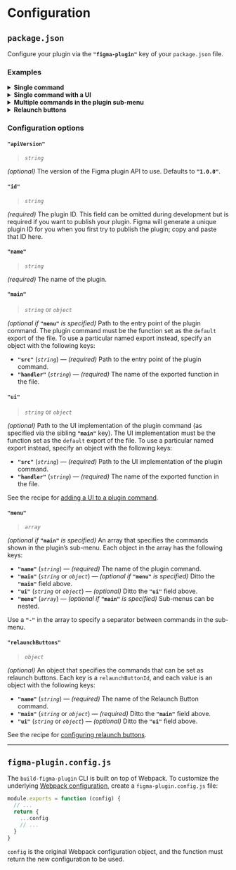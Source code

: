 # Configuration

## `package.json`

Configure your plugin via the **`"figma-plugin"`** key of your `package.json` file.

### Examples

<details>
<summary><strong>Single command</strong></summary>

```json
{
  "figma-plugin": {
    "id": "806532458729477508",
    "name": "Draw Mask Under Selection",
    "main": "src/main.js"
  }
}
```

</details>

<details>
<summary><strong>Single command with a UI</strong></summary>

```json
{
  "figma-plugin": {
    "id": "767379335945775056",
    "name": "Draw Slice Over Selection",
    "main": "src/main.js",
    "ui": "src/ui.js"
  }
}
```

See the recipe for [adding a UI to a plugin command](recipes/ui.md#readme).

</details>

<details>
<summary><strong>Multiple commands in the plugin sub-menu</strong></summary>

```json
{
  "figma-plugin": {
    "id": "837846252158418235",
    "name": "Flatten Selection to Bitmap",
    "menu": [
      {
        "name": "Flatten Selection to Bitmap",
        "main": "src/flatten-selection-to-bitmap/main.js"
      },
      "-",
      {
        "name": "Settings",
        "main": "src/settings/main.js",
        "ui": "src/settings/ui.js"
      }
    ]
  }
}
```

</details>

<details>
<summary><strong>Relaunch buttons</strong></summary>

```json
{
  "figma-plugin": {
    "id": "786286754606650597",
    "name": "Organize Layers",
    "menu": [
      {
        "name": "Organize Layers",
        "main": "src/organize-layers/main.js",
        "ui": "src/organize-layers/ui.js"
      },
      "-",
      {
        "name": "Reset Plugin",
        "main": "src/reset-plugin/main.js"
      }
    ],
    "relaunchButtons": {
      "organizeLayers": {
        "name": "Organize Layers",
        "main": "src/organize-layers/main.js",
        "ui": "src/organize-layers/ui.js"
      }
    }
  }
}
```

See the recipe for [configuring relaunch buttons](recipes/relaunch-buttons.md#readme).

</details>

### Configuration options

#### `"apiVersion"`

> *`string`*

*(optional)* The version of the Figma plugin API to use. Defaults to **`"1.0.0"`**.

#### `"id"`

> *`string`*

*(required)* The plugin ID. This field can be omitted during development but is required if you want to publish your plugin. Figma will generate a unique plugin ID for you when you first try to publish the plugin; copy and paste that ID here.

#### `"name"`

> *`string`*

*(required)* The name of the plugin.

#### `"main"`

> *`string`* or *`object`*

*(optional if* **`"menu"`** *is specified)* Path to the entry point of the plugin command. The plugin command must be the function set as the `default` export of the file. To use a particular named export instead, specify an object with the following keys:

- **`"src"`** (*`string`*) — *(required)* Path to the entry point of the plugin command.
- **`"handler"`** (*`string`*) — *(required)* The name of the exported function in the file.

#### `"ui"`

> *`string`* or *`object`*

*(optional)* Path to the UI implementation of the plugin command (as specified via the sibling **`"main"`** key). The UI implementation must be the function set as the `default` export of the file. To use a particular named export instead, specify an object with the following keys:

- **`"src"`** (*`string`*) — *(required)* Path to the UI implementation of the plugin command.
- **`"handler"`** (*`string`*) — *(required)* The name of the exported function in the file.

See the recipe for [adding a UI to a plugin command](recipes/ui.md#readme).

#### `"menu"`

> *`array`*

*(optional if* **`"main"`** *is specified)* An array that specifies the commands shown in the plugin’s sub-menu. Each object in the array has the following keys:

- **`"name"`** (*`string`*) — *(required)* The name of the plugin command.
- **`"main"`** (*`string`* or *`object`*) — *(optional if* **`"menu"`** *is specified)* Ditto the **`"main"`** field above.
- **`"ui"`** (*`string`* or *`object`*) — *(optional)* Ditto the **`"ui"`** field above.
- **`"menu"`** (*`array`*) — *(optional if* **`"main"`** *is specified)* Sub-menus can be nested.

Use a **`"-"`** in the array to specify a separator between commands in the sub-menu.

#### `"relaunchButtons"`

> *`object`*

*(optional)* An object that specifies the commands that can be set as relaunch buttons. Each key is a `relaunchButtonId`, and each value is an object with the following keys:

- **`"name"`** (*`string`*) — *(required)* The name of the Relaunch Button command.
- **`"main"`** (*`string`* or *`object`*) — *(required)* Ditto the **`"main"`** field above.
- **`"ui"`** (*`string`* or *`object`*) — *(optional)* Ditto the **`"ui"`** field above.

See the recipe for [configuring relaunch buttons](recipes/relaunch-buttons.md#readme).

---

## `figma-plugin.config.js`

The `build-figma-plugin` CLI is built on top of Webpack. To customize the underlying [Webpack configuration](https://webpack.js.org/configuration/), create a `figma-plugin.config.js` file:

```js
module.exports = function (config) {
  // ...
  return {
    ...config
    // ...
  }
}
```

`config` is the original Webpack configuration object, and the function must return the new configuration to be used.
